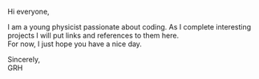 Hi everyone,

I am a young physicist passionate about coding.
As I complete interesting projects I will put links and references to them here.\
For now, I just hope you have a nice day.

Sincerely,\
GRH
